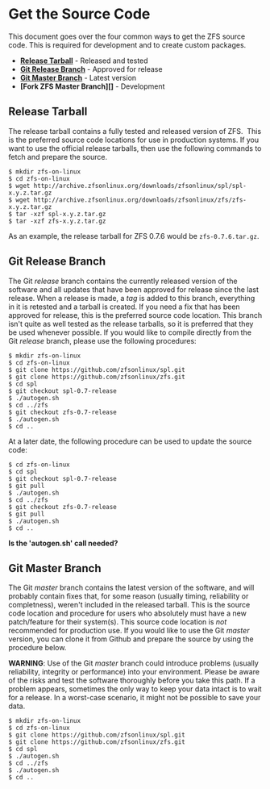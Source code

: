 <!--- When this page is updated, please also check the 'W-Get-Source' page -->

# Get the Source Code

This document goes over the four common ways to get the ZFS source code.  This is required for development and to create custom packages.

* **[Release Tarball](#release-tarball)** - Released and tested
* **[Git Release Branch](#git-release-branch)** - Approved for release
* **[Git Master Branch](#git-master-branch)** - Latest version
* **[Fork ZFS Master Branch][]** - Development

## Release Tarball

The release tarball contains a fully tested and released version of ZFS.  This is the preferred source code locations for use in production systems.  If you want to use the official release tarballs, then use the following commands to fetch and prepare the source.

```
$ mkdir zfs-on-linux
$ cd zfs-on-linux
$ wget http://archive.zfsonlinux.org/downloads/zfsonlinux/spl/spl-x.y.z.tar.gz
$ wget http://archive.zfsonlinux.org/downloads/zfsonlinux/zfs/zfs-x.y.z.tar.gz
$ tar -xzf spl-x.y.z.tar.gz
$ tar -xzf zfs-x.y.z.tar.gz
```

As an example, the release tarball for ZFS 0.7.6 would be ```zfs-0.7.6.tar.gz```.

## Git Release Branch

The Git *release* branch contains the currently released version of the software and all updates that have been approved for release since the last release.  When a release is made, a *tag* is added to this branch, everything in it is retested and a tarball is created.  If you need a fix that has been approved for release, this is the preferred source code location.  This branch isn't quite as well tested as the release tarballs, so it is preferred that they be used whenever possible.  If you would like to compile directly from the Git *release* branch, please use the following procedures:

```
$ mkdir zfs-on-linux
$ cd zfs-on-linux
$ git clone https://github.com/zfsonlinux/spl.git
$ git clone https://github.com/zfsonlinux/zfs.git
$ cd spl
$ git checkout spl-0.7-release
$ ./autogen.sh
$ cd ../zfs
$ git checkout zfs-0.7-release
$ ./autogen.sh
$ cd ..
```

At a later date, the following procedure can be used to update the source code:

```
$ cd zfs-on-linux
$ cd spl
$ git checkout spl-0.7-release
$ git pull
$ ./autogen.sh
$ cd ../zfs
$ git checkout zfs-0.7-release
$ git pull
$ ./autogen.sh
$ cd ..
```

**Is the 'autogen.sh' call needed?**

## Git Master Branch

The Git *master* branch contains the latest version of the software, and will probably contain fixes that, for some reason (usually timing, reliability or completness), weren't included in the released tarball.  This is the source code location and procedure for users who absolutely must have a new patch/feature for their system(s).  This source code location is *not* recommended for production use.  If you would like to use the Git *master* version, you can clone it from Github and prepare the source by using the procedure below.

**WARNING**:  Use of the Git *master* branch could introduce problems (usually reliability, integrity or performance) into your environment.  Please be aware of the risks and test the software thoroughly before you take this path.  If a problem appears, sometimes the only way to keep your data intact is to wait for a release.  In a worst-case scenario, it might not be possible to save your data.

```
$ mkdir zfs-on-linux
$ cd zfs-on-linux
$ git clone https://github.com/zfsonlinux/spl.git
$ git clone https://github.com/zfsonlinux/zfs.git
$ cd spl
$ ./autogen.sh
$ cd ../zfs
$ ./autogen.sh
$ cd ..
```

[zol]: https://github.com/zfsonlinux
